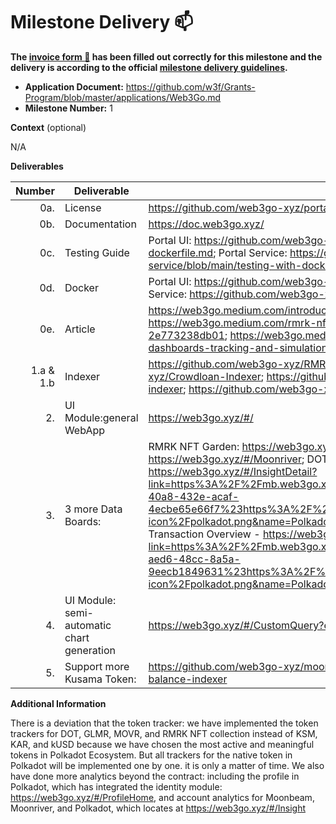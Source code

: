 # Milestone Delivery :mailbox:


**The [invoice form :pencil:](https://docs.google.com/forms/d/e/1FAIpQLSfmNYaoCgrxyhzgoKQ0ynQvnNRoTmgApz9NrMp-hd8mhIiO0A/viewform) has been filled out correctly for this milestone and the delivery is according to the official [milestone delivery guidelines](https://github.com/w3f/Grants-Program/blob/master/docs/milestone-deliverables-guidelines.md).**  

* **Application Document:** https://github.com/w3f/Grants-Program/blob/master/applications/Web3Go.md
* **Milestone Number:**  1

**Context** (optional)

N/A


**Deliverables**

| Number | Deliverable | Link | Notes |
| -----: | ----------- | ------------- | ------------- |
| 0a. | License | https://github.com/web3go-xyz/portal-ui/blob/main/LICENSE | ... |
| 0b. | Documentation | https://doc.web3go.xyz/ | ... |
| 0c. | Testing Guide | Portal UI: https://github.com/web3go-xyz/portal-ui/blob/main/testing-with-dockerfile.md; Portal Service: https://github.com/web3go-xyz/portal-service/blob/main/testing-with-dockerfile.md | ... |
| 0d. | Docker | Portal UI: https://github.com/web3go-xyz/portal-ui/blob/main/Dockerfile; Portal Service: https://github.com/web3go-xyz/portal-service/blob/main/Dockerfile | ... |
| 0e. | Article | https://web3go.medium.com/introducing-web3go-fcf5f1880a72; https://web3go.medium.com/rmrk-nft-garden-dashboard-introduction-2e773238db01; https://web3go.medium.com/moonbeam-moonriver-staking-dashboards-tracking-and-simulation-14fcc6f7024e | ... |
| 1.a & 1.b | Indexer| https://github.com/web3go-xyz/RMRK-Indexer; https://github.com/web3go-xyz/Crowdloan-Indexer; https://github.com/web3go-xyz/moonbeam-balance-indexer; https://github.com/web3go-xyz/polkadot-balance-indexer  | ... |
| 2. | UI Module:general WebApp| https://web3go.xyz/#/ | ... | 
| 3. | 3 more Data Boards:| RMRK NFT Garden: https://web3go.xyz/#/NFTProfiler; Moonriver Staking: https://web3go.xyz/#/Moonriver; DOT Token God Mod: 1. Account Overview - https://web3go.xyz/#/InsightDetail?link=https%3A%2F%2Fmb.web3go.xyz%2Fpublic%2Fdashboard%2Fe3756838-40a8-432e-acaf-4ecbe65e66f7%23https%3A%2F%2Fweb3go.xyz%2Fstatic%2Fparachain-icon%2Fpolkadot.png&name=Polkadot%20Transaction%20Overview, 2. Transaction Overview - https://web3go.xyz/#/InsightDetail?link=https%3A%2F%2Fmb.web3go.xyz%2Fpublic%2Fdashboard%2F95a9ce20-aed6-48cc-8a5a-9eecb1849631%23https%3A%2F%2Fweb3go.xyz%2Fstatic%2Fparachain-icon%2Fpolkadot.png&name=Polkadot%20Account%20Overview ; | ... |
| 4. | UI Module: semi-automatic chart generation| https://web3go.xyz/#/CustomQuery?editSupport=true | ... |
| 5. | Support more Kusama Token:|  https://github.com/web3go-xyz/moonbeam-balance-indexer/tree/moonriver-balance-indexer  | ... |

**Additional Information**

There is a deviation that the token tracker: we have implemented the token trackers for DOT, GLMR, MOVR, and RMRK NFT collection instead of KSM, KAR, and kUSD because we have chosen the most active and meaningful tokens in Polkadot Ecosystem. But all trackers for the native token in Polkadot will be implemented one by one.  it is only a matter of time.  We also have done more analytics beyond the contract: including the profile in Polkadot, which has integrated the identity module: https://web3go.xyz/#/ProfileHome,  and account analytics for Moonbeam, Moonriver, and Polkadot, which locates at https://web3go.xyz/#/Insight